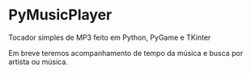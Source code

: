 # PyMusicPlayer
Tocador simples de MP3 feito em Python, PyGame e TKinter

Em breve teremos acompanhamento de tempo da música e busca por artista ou música.
